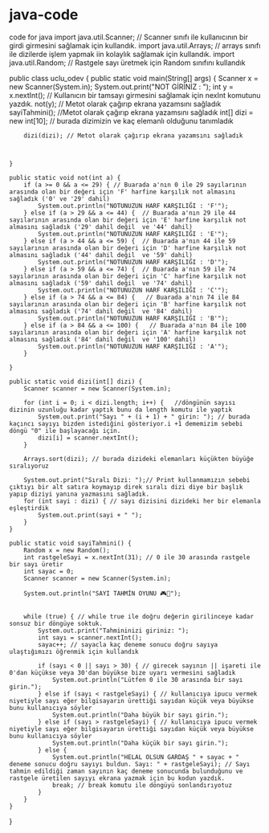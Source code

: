 # java-code
code for java
import java.util.Scanner; // Scanner sınıfı ile kullanıcının bir girdi girmesini sağlamak için kullandık.
import java.util.Arrays; // arrays sınıfı ile dizilerde işlem yapmak iin kolaylık sağlamak için kullandık.
import java.util.Random; // Rastgele sayı üretmek için Random sınıfını kullandık

public class uclu_odev {
    public static void main(String[] args) {
        Scanner x = new Scanner(System.in);
        System.out.print("NOT GİRİNİZ : ");
        int y = x.nextInt(); // Kullanıcın bir tamsayı girmesini sağlamak için nexInt komutunu yazdık.
        not(y); // Metot olarak çağırıp ekrana yazamsını sağladık
        sayiTahmini(); //Metot olarak çağırıp ekrana yazamsını sağladık
        int[] dizi = new int[10]; // burada dizimizin ve kaç elemanlı olduğunu tanımladık

        dizi(dizi); // Metot olarak çağırıp ekrana yazamsını sağladık



    }

    public static void not(int a) {
        if (a >= 0 && a <= 29) { // Buarada a'nın 0 ile 29 sayılarının arasında olan bir değeri için 'F' harfine karşılık not almasını sağladık ('0' ve '29' dahil)
            System.out.println("NOTUNUZUN HARF KARŞILIĞI : 'F'");
        } else if (a > 29 && a <= 44) {  // Buarada a'nın 29 ile 44 sayılarının arasında olan bir değeri için 'E' harfine karşılık not almasını sağladık ('29' dahil değil  ve '44' dahil)
            System.out.println("NOTUNUZUN HARF KARŞILIĞI : 'E'");
        } else if (a > 44 && a <= 59) {  // Buarada a'nın 44 ile 59 sayılarının arasında olan bir değeri için 'D' harfine karşılık not almasını sağladık ('44' dahil değil  ve '59' dahil)
            System.out.println("NOTUNUZUN HARF KARŞILIĞI : 'D'");
        } else if (a > 59 && a <= 74) {  // Buarada a'nın 59 ile 74 sayılarının arasında olan bir değeri için 'C' harfine karşılık not almasını sağladık ('59' dahil değil  ve '74' dahil)
            System.out.println("NOTUNUZUN HARF KARŞILIĞI : 'C'");
        } else if (a > 74 && a <= 84) {   // Buarada a'nın 74 ile 84 sayılarının arasında olan bir değeri için 'B' harfine karşılık not almasını sağladık ('74' dahil değil  ve '84' dahil)
            System.out.println("NOTUNUZUN HARF KARŞILIĞI : 'B'");
        } else if (a > 84 && a <= 100) {   // Buarada a'nın 84 ile 100 sayılarının arasında olan bir değeri için 'A' harfine karşılık not almasını sağladık ('84' dahil değil  ve '100' dahil)
            System.out.println("NOTUNUZUN HARF KARŞILIĞI : 'A'");
        }

    }

    public static void dizi(int[] dizi) {
        Scanner scanner = new Scanner(System.in);

        for (int i = 0; i < dizi.length; i++) {   //döngünün sayısı dizinin uzunluğu kadar yaptık bunu da length komutu ile yaptık
            System.out.print("Sayı " + (i + 1) + " girin: "); // burada kaçıncı sayıyı bizden istediğini gösteriyor.i +1 dememizim sebebi döngü "0" ile başlayacağı için.
            dizi[i] = scanner.nextInt();
        }

        Arrays.sort(dizi); // burada dizideki elemanları küçükten büyüğe sıralıyoruz

        System.out.print("Sıralı Dizi: ");// Print kullanmamızın sebebi çıktıyı bir alt satıra koymayıp direk sıralı dizi diye bir başlık yapıp diziyi yanına yazmasını sağladık.
        for (int sayi : dizi) { // sayı dizisini dizideki her bir elemanla eşleştirdik
            System.out.print(sayi + " ");
        }
    }

    public static void sayiTahmini() {
        Random x = new Random();
        int rastgeleSayi = x.nextInt(31); // 0 ile 30 arasında rastgele bir sayı üretir
        int sayac = 0;
        Scanner scanner = new Scanner(System.in);

        System.out.println("SAYI TAHMİN OYUNU 🎮🎰");


        while (true) { // while true ile doğru değerin girilinceye kadar sonsuz bir döngüye soktuk.
            System.out.print("Tahmininizi giriniz: ");
            int sayı = scanner.nextInt();
            sayac++; // sayacla kaç deneme sonucu doğru sayıya ulaştığımızı öğrenmik için kullandık

            if (sayı < 0 || sayı > 30) { // girecek sayının || işareti ile  0'dan küçükse veya 30'dan büyükse bize uyarı vermesini sağladık
                System.out.println("Lütfen 0 ile 30 arasında bir sayı girin.");
            } else if (sayı < rastgeleSayi) { // kullanıcıya ipucu vermek niyetiyle sayı eğer bilgisayarın ürettiği sayıdan küçük veya büyükse bunu kullanıcıya söyler
                System.out.println("Daha büyük bir sayı girin.");
            } else if (sayı > rastgeleSayi) { // kullanıcıya ipucu vermek niyetiyle sayı eğer bilgisayarın ürettiği sayıdan küçük veya büyükse bunu kullanıcıya söyler
                System.out.println("Daha küçük bir sayı girin.");
            } else {
                System.out.println("HELAL OLSUN GARDAŞ " + sayac + " deneme sonucu doğru sayıyı buldun. Sayı: " + rastgeleSayi); // Sayı tahmin edildiği zaman sayının kaç deneme sonucunda bulunduğunu ve rastgele üretilen sayıyı ekrana yazmak için bu kodun yazdık.
                break; // break komutu ile döngüyü sonlandırıyotuz
            }
        }
    }
}
